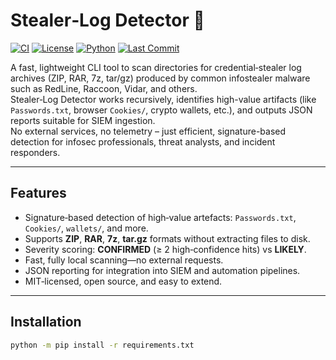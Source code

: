# Stealer‑Log Detector 🚨

[![CI](https://img.shields.io/badge/build-passing-brightgreen)](https://github.com/Joieux/stealer-log-detector/actions)
[![License](https://img.shields.io/badge/license-MIT-blue.svg)](LICENSE)
[![Python](https://img.shields.io/badge/python-3.7%2B-blue)](https://www.python.org/)
[![Last Commit](https://img.shields.io/github/last-commit/Joieux/stealer-log-detector)](https://github.com/Joieux/stealer-log-detector/commits/main)

A fast, lightweight CLI tool to scan directories for credential‑stealer log archives (ZIP, RAR, 7z, tar/gz) produced by common infostealer malware such as RedLine, Raccoon, Vidar, and others.  
Stealer‑Log Detector works recursively, identifies high-value artifacts (like `Passwords.txt`, browser `Cookies/`, crypto wallets, etc.), and outputs JSON reports suitable for SIEM ingestion.  
No external services, no telemetry – just efficient, signature-based detection for infosec professionals, threat analysts, and incident responders.

---

## Features

- Signature‑based detection of high‑value artefacts: `Passwords.txt`, `Cookies/`, `wallets/`, and more.
- Supports **ZIP**, **RAR**, **7z**, **tar.gz** formats without extracting files to disk.
- Severity scoring: **CONFIRMED** (≥ 2 high‑confidence hits) vs **LIKELY**.
- Fast, fully local scanning—no external requests.
- JSON reporting for integration into SIEM and automation pipelines.
- MIT‑licensed, open source, and easy to extend.

---

## Installation

```bash
python -m pip install -r requirements.txt
